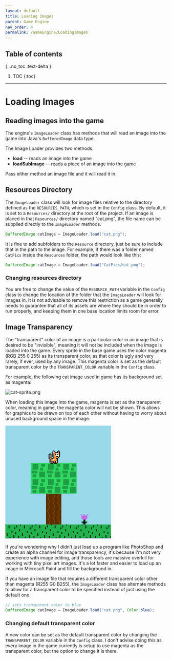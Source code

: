 ```yaml
---
layout: default
title: Loading Images
parent: Game Engine
nav_order: 4
permalink: /GameEngine/LoadingImages
---
```


## Table of contents
{: .no_toc .text-delta }

1. TOC
{:toc}

---

# Loading Images

## Reading images into the game

The engine's `ImageLoader` class has methods that will read an image into the game into Java's `BufferedImage` data type.

The Image Loader provides two methods:
- **load** -- reads an image into the game
- **loadSubImage** -- reads a piece of an image into the game

Pass either method an image file and it will read it in.

## Resources Directory

The `ImageLoader` class will look for image files relative to the directory defined as the `RESOURCES_PATH`,
which is set in the `Config` class. By default, it is set to a `Resources/` directory at the root of the project.
If an image is placed in that `Resources/` directory named "cat.png", the file name can be supplied directly
to the `ImageLoader` methods.

```java
BufferedImage catImage = ImageLoader.load("cat.png");
```

It is fine to add subfolders to the `Resource` directory, just be sure to include that in the path to the image.
For example, if there was a folder named `CatPics` inside the `Resources` folder, the path would look like this:

```java
BufferedImage catImage = ImageLoader.load("CatPics/cat.png");
```

### Changing resources directory

You are free to change the value of the `RESOURCE_PATH` variable in the `Config` class to change the location
of the folder that the `ImageLoader` will look for images in. It is not advisable to remove this restriction as a game
generally needs to guarantee that all of its assets are where they should be in order to run properly, and keeping them in one
base location limits room for error.

## Image Transparency

The "transparent" color of an image is a particular color in an image that is desired to be "invisible", meaning it will not be included
when the image is loaded into the game. Every sprite in the base game uses the color magenta (RGB 255 0 255) as its transparent color,
as that color is ugly and very rarely, if ever, used by any image. This magenta color is set as the default transparent color by
the `TRANSPARENT_COLOR` variable in the `Config` class.

For example, the following cat image used in game has its background set as magenta:

![cat-sprite.png](../../assets/images/cat-sprite.png)

When loading this image into the game, magenta is set as the transparent color, meaning in game, the magenta color will not be shown.
This allows for graphics to be drawn on top of each other without having to worry about unused background space in the image.

![game-screen-3.png](../../assets/images/game-screen-3.png)

If you're wondering why I didn't just load up a program like PhotoShop and create an alpha channel for image transparency,
it's because I'm not very experience with image editing, and those tools are massive overkill for working with tiny pixel art images.
It's a lot faster and easier to load up an image in Microsoft Paint and fill the background in.

If you have an image file that requires a different transparent color other than magenta (R255 G0 B255), the `ImageLoader` class has alternate methods
to allow for a transparent color to be specified instead of just using the default one.

```java
// sets transparent color to blue
BufferedImage catImage = ImageLoader.load("cat.png", Color.blue);
```

### Changing default transparent color

A new color can be set as the default transparent color by changing the `TRANSPARENT_COLOR` variable in the `Config` class.
I don't advise doing this as every image in the game currently is setup to use magenta as the transparent color, but the option to change it is there.